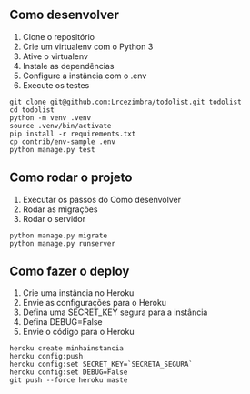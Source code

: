 ## Como desenvolver

1. Clone o repositório
2. Crie um virtualenv com o Python 3
3. Ative o virtualenv
4. Instale as dependências
5. Configure a instância com o .env
6. Execute os testes

```console
git clone git@github.com:Lrcezimbra/todolist.git todolist
cd todolist
python -m venv .venv
source .venv/bin/activate
pip install -r requirements.txt
cp contrib/env-sample .env
python manage.py test
```

## Como rodar o projeto

1. Executar os passos do Como desenvolver 
2. Rodar as migrações
3. Rodar o servidor

```console
python manage.py migrate
python manage.py runserver
```

## Como fazer o deploy

1. Crie uma instância no Heroku
2. Envie as configurações para o Heroku
3. Defina uma SECRET_KEY segura para a instância
4. Defina DEBUG=False
5. Envie o código para o Heroku

```console
heroku create minhainstancia
heroku config:push
heroku config:set SECRET_KEY=`SECRETA_SEGURA`
heroku config:set DEBUG=False
git push --force heroku maste
```
